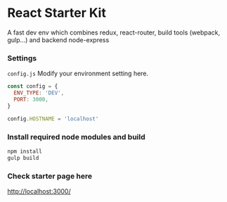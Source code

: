 # React Starter Kit
A fast dev env which combines redux, react-router, build tools (webpack, gulp...) and backend node-express

### Settings
`config.js`
Modify your environment setting here.
```js
const config = {
  ENV_TYPE: 'DEV',
  PORT: 3000,
}

config.HOSTNAME = 'localhost'
```

### Install required node modules and build
```sh
npm install
gulp build
```

### Check starter page here
[http://localhost:3000/](http://localhost:3000/)
